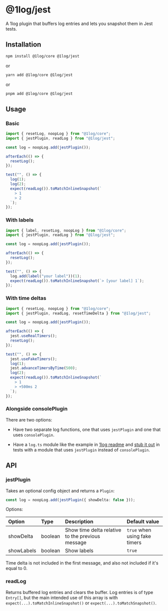 # @1log/jest

A 1log plugin that buffers log entries and lets you snapshot them in Jest tests.

## Installation

```bash
npm install @1log/core @1log/jest
```

or

```bash
yarn add @1log/core @1log/jest
```

or

```bash
pnpm add @1log/core @1log/jest
```

## Usage

### Basic

```ts
import { resetLog, noopLog } from "@1log/core";
import { jestPlugin, readLog } from "@1log/jest";

const log = noopLog.add(jestPlugin());

afterEach(() => {
  resetLog();
});

test("", () => {
  log(1);
  log(2);
  expect(readLog()).toMatchInlineSnapshot(`
    > 1
    > 2
  `);
});
```

### With labels

```ts
import { label, resetLog, noopLog } from "@1log/core";
import { jestPlugin, readLog } from "@1log/jest";

const log = noopLog.add(jestPlugin());

afterEach(() => {
  resetLog();
});

test("", () => {
  log.add(label("your label"))(1);
  expect(readLog()).toMatchInlineSnapshot(`> [your label] 1`);
});
```

### With time deltas

```ts
import { resetLog, noopLog } from "@1log/core";
import { jestPlugin, readLog, resetTimeDelta } from "@1log/jest";

const log = noopLog.add(jestPlugin());

afterEach(() => {
  jest.useRealTimers();
  resetLog();
});

test("", () => {
  jest.useFakeTimers();
  log(1);
  jest.advanceTimersByTime(500);
  log(2);
  expect(readLog()).toMatchInlineSnapshot(`
    > 1
    > +500ms 2
  `);
});
```

### Alongside consolePlugin

There are two options:

- Have two separate log functions, one that uses `jestPlugin` and one that uses `consolePlugin`.

- Have a `log.ts` module like the example in [1log readme](https://github.com/ivan7237d/1log#usage) and [stub it out](https://jestjs.io/docs/manual-mocks#mocking-user-modules) in tests with a module that uses `jestPlugin` instead of `consolePlugin`.

## API

### jestPlugin

Takes an optional config object and returns a `Plugin`:

```ts
const log = noopLog.add(jestPlugin({ showDelta: false }));
```

Options:

| Option     | Type    | Description                                      | Default value                 |
| :--------- | :------ | :----------------------------------------------- | :---------------------------- |
| showDelta  | boolean | Show time delta relative to the previous message | `true` when using fake timers |
| showLabels | boolean | Show labels                                      | `true`                        |

Time delta is not included in the first message, and also not included if it's equal to 0.

### readLog

Returns buffered log entries and clears the buffer. Log entries is of type `Entry[]`, but the main intended use of this array is with `expect(...).toMatchInlineSnapshot()` or `expect(...).toMatchSnapshot()`.
